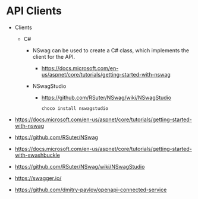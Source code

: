 # API Clients

*   Clients

    *   C#
        
        *   NSwag can be used to create a C# class, which implements the client for the API. 

            *   https://docs.microsoft.com/en-us/aspnet/core/tutorials/getting-started-with-nswag
        
        *   NSwagStudio

            *   https://github.com/RSuter/NSwag/wiki/NSwagStudio

                `choco install nswagstudio`

                
*   https://docs.microsoft.com/en-us/aspnet/core/tutorials/getting-started-with-nswag

*   https://github.com/RSuter/NSwag

*   https://docs.microsoft.com/en-us/aspnet/core/tutorials/getting-started-with-swashbuckle

*   https://github.com/RSuter/NSwag/wiki/NSwagStudio

*   https://swagger.io/

*   https://github.com/dmitry-pavlov/openapi-connected-service

